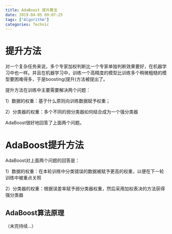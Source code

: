 ```yaml
---
title: AdaBoost 提升算法
date: 2019-04-05 09:07:25
tags: ["Algorithm"]
categories: Technic
---
```


# 提升方法

对一个复杂任务来说，多个专家加权判断比一个专家单独判断效果要好，在机器学习中也一样。并且在机器学习中，训练一个高精度的模型比训练多个稍微粗糙的模型要困难得多，于是boosting(提升)方法被提出了。

提升方法在训练中主要需要解决两个问题：

1）数据的权重：基于什么原则向训练数据赋予权重；

2）分类器的权重：多个不同的弱分类器如何结合成为一个强分类器

AdaBoost很好地回答了上面两个问题。

# AdaBoost提升方法

AdaBoost对上面两个问题的回答是：

1）数据的权重：在本轮训练中分类错误的数据被赋予更高的权重，以便在下一轮训练中被重点关照

2）分类器的权重：根据误差率赋予弱分类器权重，然后采用加权表决的方法获得强分类器

## AdaBoost算法原理

（未完待续...）